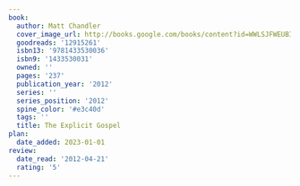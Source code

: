 ```yaml
---
book:
  author: Matt Chandler
  cover_image_url: http://books.google.com/books/content?id=WWLSJFWEUBIC&printsec=frontcover&img=1&zoom=1&edge=curl&source=gbs_api
  goodreads: '12915261'
  isbn13: '9781433530036'
  isbn9: '1433530031'
  owned: ''
  pages: '237'
  publication_year: '2012'
  series: ''
  series_position: '2012'
  spine_color: '#e3c40d'
  tags: ''
  title: The Explicit Gospel
plan:
  date_added: 2023-01-01
review:
  date_read: '2012-04-21'
  rating: '5'
---
```

